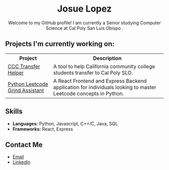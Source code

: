 <div align="center">
  <h1>Josue Lopez</h1>
</div>

<p align="center">
  Welcome to my GitHub profile! I am currently a Senior studying Computer Science at Cal Poly San Luis Obispo .
</p>

## Projects I'm currently working on:

<table>
  <tr>
    <th>Project</th>
    <th>Description</th>
  </tr>
  <tr>
    <td><a href="https://github.com/Castro19/ccc-transfer-helper">CCC Transfer Helper</a></td>
    <td>A tool to help California community college students transfer to Cal Poly SLO.</td>
  </tr>
  <tr>
    <td><a href="https://github.com/JLpro-cd/Python-Leetcode-Grind-Assistant">Python Leetcode Grind Assistant</a></td>
    <td>A React Frontend and Express Backend application for individuals looking to master Leetcode concepts in Python.</td>
  </tr>
</table>

## Skills
- **Languages:** Python, Javascript, C++/C, Java, SQL
- **Frameworks:** React, Express

## Contact Me
- [Email](mailto:josuelopezpro@gmail.com)
- [LinkedIn](https://www.linkedin.com/in/josuelopezpro/)
